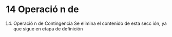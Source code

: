 # 14 Operació n de

14. Operació n de 
Contingencia  Se elimina el contenido de esta secc ión, ya que sigue en etapa de 
definición  